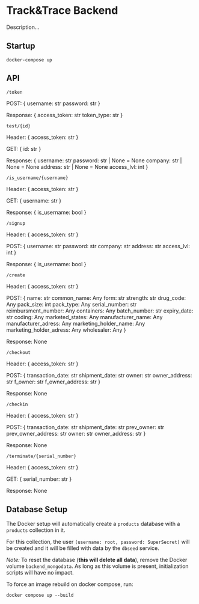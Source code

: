 # Track&Trace Backend

Description...

## Startup

 `docker-compose up`

## API

`/token`

POST: {
 username: str
 password: str
}

Response: {
 access_token: str
 token_type: str
}

`test/{id}`

Header: {
 access_token: str
}

GET: {
 id: str
}

Response: {
 username: str
 password: str | None = None 
 company: str | None = None
 address: str | None = None
 access_lvl: int
}

`/is_username/{username}`

Header: {
 access_token: str
}

GET: {
 username: str
}

Response: {
 is_username: bool
}

`/signup`

Header: {
 access_token: str
}

POST: {
 username: str
 password: str
 company: str
 address: str
 access_lvl: int
}

Response: {
 is_username: bool
}

`/create`

Header: {
 access_token: str
}

POST: {
 name: str
 common_name: Any
 form: str
 strength: str
 drug_code: Any
 pack_size: int
 pack_type: Any
 serial_number: str
 reimbursment_number: Any
 containers: Any
 batch_number: str
 expiry_date: str
 coding: Any
 marketed_states: Any
 manufacturer_name: Any
 manufacturer_adress: Any
 marketing_holder_name: Any
 marketing_holder_adress: Any
 wholesaler: Any
}

Response: None

`/checkout`

Header: {
 access_token: str
}

POST: {
 transaction_date: str
 shipment_date: str
 owner: str
 owner_address: str
 f_owner: str
 f_owner_address: str
}

Response: None


`/checkin`

Header: {
 access_token: str
}

POST: {
 transaction_date: str
 shipment_date: str
 prev_owner: str
 prev_owner_address: str
 owner: str
 owner_address: str
}

Response: None

`/terminate/{serial_number}`

Header: {
 access_token: str
}

GET: {
 serial_number: str
}

Response: None

## Database Setup

The Docker setup will automatically create a `products` database with a `products` collection in it.

For this collection, the user `(username: root, password: SuperSecret)` will be created and it will be filled with data by the `dbseed` service.

*Note:* To reset the database (**this will delete all data**), remove the Docker volume `backend_mongodata`. As long as this volume is present, initialization scripts will have no impact.

To force an image rebuild on docker compose, run:

`docker compose up --build`
